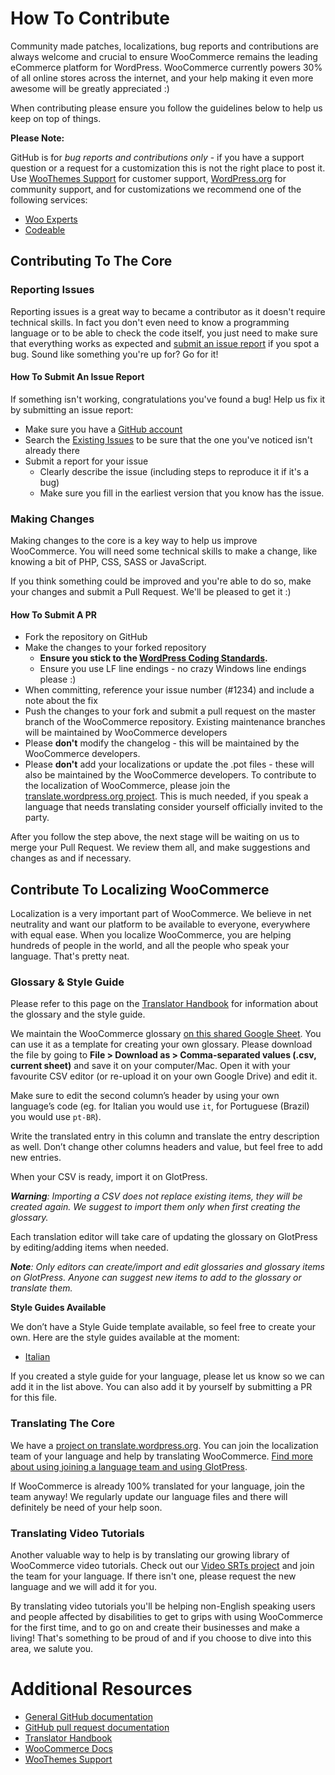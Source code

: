 # How To Contribute

Community made patches, localizations, bug reports and contributions are always welcome and crucial to ensure WooCommerce remains the leading eCommerce platform for WordPress. WooCommerce currently powers 30% of all online stores across the internet, and your help making it even more awesome will be greatly appreciated :)

When contributing please ensure you follow the guidelines below to help us keep on top of things.

__Please Note:__

GitHub is for _bug reports and contributions only_ - if you have a support question or a request for a customization this is not the right place to post it. Use [WooThemes Support](http://support.woothemes.com) for customer support, [WordPress.org](http://wordpress.org/support/plugin/woocommerce) for community support, and for customizations we recommend one of the following services:

- [Woo Experts](http://www.woothemes.com/experts/)
- [Codeable](https://codeable.io/)

## Contributing To The Core

### Reporting Issues

Reporting issues is a great way to became a contributor as it doesn't require technical skills. In fact you don't even need to know a programming language or to be able to check the code itself, you just need to make sure that everything works as expected and [submit an issue report](https://github.com/woothemes/woocommerce/issues/new) if you spot a bug. Sound like something you're up for? Go for it!

#### How To Submit An Issue Report

If something isn't working, congratulations you've found a bug! Help us fix it by submitting an issue report:

* Make sure you have a [GitHub account](https://github.com/signup/free)
* Search the [Existing Issues](https://github.com/woothemes/woocommerce/issues) to be sure that the one you've noticed isn't already there
* Submit a report for your issue
  * Clearly describe the issue (including steps to reproduce it if it's a bug)
  * Make sure you fill in the earliest version that you know has the issue.

### Making Changes

Making changes to the core is a key way to help us improve WooCommerce. You will need some technical skills to make a change, like knowing a bit of PHP, CSS, SASS or JavaScript.

If you think something could be improved and you're able to do so, make your changes and submit a Pull Request. We'll be pleased to get it :)

#### How To Submit A PR

* Fork the repository on GitHub
* Make the changes to your forked repository
  * **Ensure you stick to the [WordPress Coding Standards](http://make.wordpress.org/core/handbook/coding-standards/php/).**
  * Ensure you use LF line endings - no crazy Windows line endings please :)
* When committing, reference your issue number (#1234) and include a note about the fix
* Push the changes to your fork and submit a pull request on the master branch of the WooCommerce repository. Existing maintenance branches will be maintained by WooCommerce developers
* Please **don't** modify the changelog - this will be maintained by the WooCommerce developers.
* Please **don't** add your localizations or update the .pot files - these will also be maintained by the WooCommerce developers. To contribute to the localization of WooCommerce, please join the [translate.wordpress.org project](https://translate.wordpress.org/projects/wp-plugins/woocommerce). This is much needed, if you speak a language that needs translating consider yourself officially invited to the party.

After you follow the step above, the next stage will be waiting on us to merge your Pull Request. We review them all, and make suggestions and changes as and if necessary.

## Contribute To Localizing WooCommerce

Localization is a very important part of WooCommerce. We believe in net neutrality and want our platform to be available to everyone, everywhere with equal ease. When you localize WooCommerce, you are helping hundreds of people in the world, and all the people who speak your language. That's pretty neat.

### Glossary & Style Guide

Please refer to this page on the [Translator Handbook](https://make.wordpress.org/polyglots/handbook/translating/glossary-style-guide/) for information about the glossary and the style guide.

We maintain the WooCommerce glossary [on this shared Google Sheet](https://docs.google.com/spreadsheets/d/1Pobl2nNWieaSpZND9-Bwa4G8pnMU7QYceKsXuWCwSxQ/edit?usp=sharing). You can use it as a template for creating your own glossary.
Please download the file by going to **File > Download as > Comma-separated values (.csv, current sheet)** and save it on your computer/Mac. Open it with your favourite CSV editor (or re-upload it on your own Google Drive) and edit it.

Make sure to edit the second column’s header by using your own language’s code (eg. for Italian you would use `it`, for Portuguese (Brazil) you would use `pt-BR`).

Write the translated entry in this column and translate the entry description as well.
Don’t change other columns headers and value, but feel free to add new entries.

When your CSV is ready, import it on GlotPress.

_**Warning**: Importing a CSV does not replace existing items, they will be created again. We suggest to import them only when first creating the glossary._

Each translation editor will take care of updating the glossary on GlotPress by editing/adding items when needed.

_**Note**: Only editors can create/import and edit glossaries and glossary items on GlotPress. Anyone can suggest new items to add to the glossary or translate them._

**Style Guides Available**

We don’t have a Style Guide template available, so feel free to create your own. Here are the style guides available at the moment:

* [Italian](https://docs.google.com/document/d/1rspopHOiTL-5-PjyG5eJxjkYk6JkzqVbyS24OdA052o/edit?usp=sharing)

If you created a style guide for your language, please let us know so we can add it in the list above. You can also add it by yourself by submitting a PR for this file.

### Translating The Core

We have a [project on translate.wordpress.org](https://translate.wordpress.org/projects/wp-plugins/woocommerce). You can join the localization team of your language and help by translating WooCommerce. [Find more about using joining a language team and using GlotPress](https://make.wordpress.org/polyglots/handbook/tools/glotpress-translate-wordpress-org/).

If WooCommerce is already 100% translated for your language, join the team anyway! We regularly update our language files and there will definitely be need of your help soon.

### Translating Video Tutorials

Another valuable way to help is by translating our growing library of WooCommerce video tutorials. Check out our [Video SRTs project](https://www.transifex.com/projects/p/video-srts/) and join the team for your language. If there isn't one, please request the new language and we will add it for you.

By translating video tutorials you'll be helping non-English speaking users and people affected by disabilities to get to grips with using WooCommerce for the first time, and to go on and create their businesses and make a living! That's something to be proud of and if you choose to dive into this area, we salute you.

# Additional Resources

* [General GitHub documentation](http://help.github.com/)
* [GitHub pull request documentation](http://help.github.com/send-pull-requests/)
* [Translator Handbook](https://make.wordpress.org/polyglots/handbook/)
* [WooCommerce Docs](http://docs.woothemes.com/)
* [WooThemes Support](http://support.woothemes.com)
